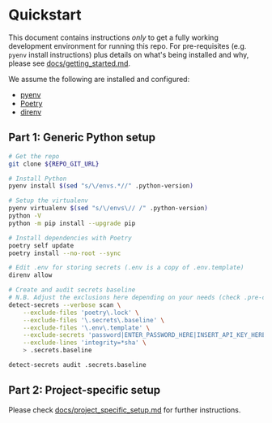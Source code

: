 # Quickstart

This document contains instructions _only_ to get a fully working development environment for
running this repo. For pre-requisites (e.g. `pyenv` install instructions) plus details on what's
being installed and why, please see [docs/getting_started.md](docs/getting_started.md).

We assume the following are installed and configured:
  - [pyenv](https://github.com/pyenv/pyenv)
  - [Poetry](https://python-poetry.org/docs/)
  - [direnv](https://direnv.net/)


## Part 1: Generic Python setup

```sh
# Get the repo
git clone ${REPO_GIT_URL}

# Install Python
pyenv install $(sed "s/\/envs.*//" .python-version)

# Setup the virtualenv
pyenv virtualenv $(sed "s/\/envs\// /" .python-version)
python -V
python -m pip install --upgrade pip

# Install dependencies with Poetry
poetry self update
poetry install --no-root --sync

# Edit .env for storing secrets (.env is a copy of .env.template)
direnv allow

# Create and audit secrets baseline
# N.B. Adjust the exclusions here depending on your needs (check .pre-commit-config.yaml)
detect-secrets --verbose scan \
    --exclude-files 'poetry\.lock' \
    --exclude-files '\.secrets\.baseline' \
    --exclude-files '\.env\.template' \
    --exclude-secrets 'password|ENTER_PASSWORD_HERE|INSERT_API_KEY_HERE' \
    --exclude-lines 'integrity=*sha' \
    > .secrets.baseline

detect-secrets audit .secrets.baseline
```


## Part 2: Project-specific setup

Please check [docs/project_specific_setup.md](docs/project_specific_setup.md) for further instructions.
